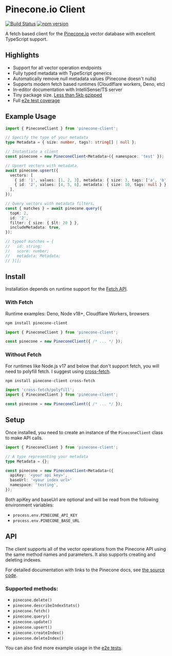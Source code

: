 # Pinecone.io Client

[![Build Status](https://github.com/rileytomasek/pinecone-client/actions/workflows/main.yml/badge.svg)](https://github.com/rileytomasek/pinecone-client/actions/workflows/main.yml) [![npm version](https://img.shields.io/npm/v/pinecone-client.svg?color=0c0)](https://www.npmjs.com/package/pinecone-client)

A fetch based client for the [Pinecone.io](https://www.pinecone.io/) vector database with excellent TypeScript support.

## Highlights

- Support for all vector operation endpoints
- Fully typed metadata with TypeScript generics
- Automatically remove null metadata values (Pinecone doesn't nulls)
- Supports modern fetch based runtimes (Cloudlflare workers, Deno, etc)
- In-editor documentation with IntelliSense/TS server
- Tiny package size. [Less than 5kb gzipped](https://bundlephobia.com/package/pinecone-client)
- Full [e2e test coverage](/test)

## Example Usage

```ts
import { PineconeClient } from 'pinecone-client';

// Specify the type of your metadata
type Metadata = { size: number, tags?: string[] | null };

// Instantiate a client
const pinecone = new PineconeClient<Metadata>({ namespace: 'test' });

// Upsert vectors with metadata.
await pinecone.upsert({
  vectors: [
    { id: '1', values: [1, 2, 3], metadata: { size: 3, tags: ['a', 'b', 'c'] } },
    { id: '2', values: [4, 5, 6], metadata: { size: 10, tags: null } },
  ],
});

// Query vectors with metadata filters.
const { matches } = await pinecone.query({
  topK: 2,
  id: '2',
  filter: { size: { $lt: 20 } },
  includeMetadata: true,
});

// typeof matches = {
//   id: string;
//   score: number;
//   metadata: Metadata;
// }[];
```

## Install

Installation depends on runtime support for the [Fetch API](https://developer.mozilla.org/en-US/docs/Web/API/Fetch_API).

### With Fetch

Runtime examples: Deno, Node v18+, Cloudflare Workers, browsers

```sh
npm install pinecone-client
```

```ts
import { PineconeClient } from 'pinecone-client';

const pinecone = new PineconeClient({ /* ... */ });
```

### Without Fetch

For runtimes like Node.js v17 and below that don't support fetch, you will need to polyfill fetch. I suggest using [cross-fetch](https://github.com/lquixada/cross-fetch).

```sh
npm install pinecone-client cross-fetch
```

```ts
import 'cross-fetch/polyfill';
import { PineconeClient } from 'pinecone-client';

const pinecone = new PineconeClient({ /* ... */ });
```

## Setup

Once installed, you need to create an instance of the `PineconeClient` class to make API calls.

```ts
import { PineconeClient } from 'pinecone-client';

// A type representing your metadata
type Metadata = {};

const pinecone = new PineconeClient<Metadata>({
  apiKey: '<your api key>',
  baseUrl: '<your index url>'
  namespace: 'testing',
});
```

Both apiKey and baseUrl are optional and will be read from the following environment variables:
- `process.env.PINECONE_API_KEY`
- `process.env.PINECONE_BASE_URL`

## API

The client supports all of the vector operations from the Pinecone API using the same method names and parameters. It also supports creating and deleting indexes.

For detailed documentation with links to the Pinecone docs, see [the source code](/src/pinecone-client.ts).

### Supported methods:

- `pinecone.delete()`
- `pinecone.describeIndexStats()`
- `pinecone.fetch()`
- `pinecone.query()`
- `pinecone.update()`
- `pinecone.upsert()`
- `pinecone.createIndex()`
- `pinecone.deleteIndex()`

You can also find more example usage in the [e2e tests](/test/e2e-tests.ts).
